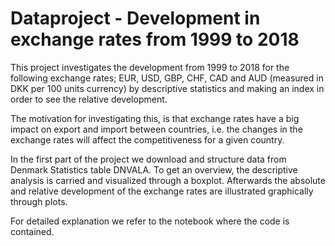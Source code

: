 # Dataproject - Development in exchange rates from 1999 to 2018

This project investigates the development from 1999 to 2018 for the following exchange rates; EUR, USD, GBP, CHF, CAD and AUD (measured in DKK per 100 units currency) by descriptive statistics and making an index in order to see the relative development. 

The motivation for investigating this, is that exchange rates have a big impact on export and import between countries, i.e. the changes in the exchange rates will affect the competitiveness for a given country.

In the first part of the project we download and structure data from Denmark Statistics table DNVALA. To get an overview, the descriptive analysis is carried and visualized through a boxplot. Afterwards the absolute and relative development of the exchange rates are illustrated graphically through plots.

For detailed explanation we refer to the notebook where the code is contained.   

